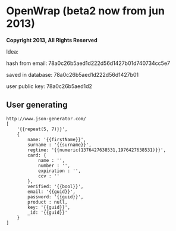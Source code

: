 # OpenWrap (beta2 now from jun 2013)
**Copyright 2013, All Rights Reserved**


Idea:

hash from email:
78a0c26b5aed1d222d56d1427b01d740734cc5e7

saved in database:
78a0c26b5aed1d222d56d1427b01

user public key:
78a0c26b5aed1d2

## User generating

	http://www.json-generator.com/
	[
	    '{{repeat(5, 7)}}',
	    {
	        name: '{{firstName}}',
	        surname : '{{surname}}',
	        regtime: '{{numeric(1376427638531,1976427638531)}}',
	        card: {
				name : '', 
	            number : '', 
	            expiration : '', 
	            ccv : ''
			},
	        verified: '{{bool}}',
	        email: '{{guid}}',
	        password: '{{guid}}',
	        product : null,
	        key: '{{guid}}', 
	        _id: '{{guid}}'
	    }
	]